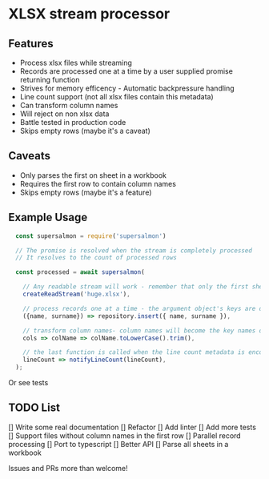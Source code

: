 # XLSX stream processor

## Features
* Process xlsx files while streaming
* Records are processed one at a time by a user supplied promise returning function
* Strives for memory efficency - Automatic backpressure handling
* Line count support (not all xlsx files contain this metadata)
* Can transform column names
* Will reject on non xlsx data
* Battle tested in production code
* Skips empty rows (maybe it's a caveat)

## Caveats
* Only parses the first on sheet in a workbook
* Requires the first row to contain column names
* Skips empty rows (maybe it's a feature)

## Example Usage

```javascript
  const supersalmon = require('supersalmon')

  // The promise is resolved when the stream is completely processed
  // It resolves to the count of processed rows

  const processed = await supersalmon(

    // Any readable stream will work - remember that only the first sheet will be parsed
    createReadStream('huge.xlsx'),

    // process records one at a time - the argument object's keys are determined by col names
    ({name, surname}) => repository.insert({ name, surname }),

    // transform column names- column names will become the key names of the processed objects
    cols => colName => colName.toLowerCase().trim(),

    // the last function is called when the line count metadata is encountered in the stream
    lineCount => notifyLineCount(lineCount),
  );
```

Or see tests

## TODO List
[] Write some real documentation
[] Refactor
[] Add linter
[] Add more tests
[] Support files without column names in the first row
[] Parallel record processing
[] Port to typescript
[] Better API
[] Parse all sheets in a workbook

Issues and PRs more than welcome!